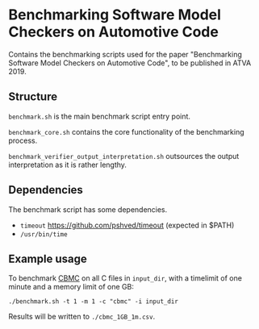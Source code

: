 # Benchmarking Software Model Checkers on Automotive Code

Contains the benchmarking scripts used for the paper "Benchmarking Software Model Checkers on Automotive Code", to be published in ATVA 2019.

## Structure

`benchmark.sh` is the main benchmark script entry point.

`benchmark_core.sh` contains the core functionality of the benchmarking process.

`benchmark_verifier_output_interpretation.sh` outsources the output interpretation as it is rather lengthy.

## Dependencies

The benchmark script has some dependencies.
* `timeout` https://github.com/pshved/timeout (expected in $PATH)
* `/usr/bin/time`

## Example usage

To benchmark [CBMC](https://github.com/diffblue/cbmc) on all C files in `input_dir`, with a timelimit of one minute and a memory limit of one GB:

`./benchmark.sh -t 1 -m 1 -c "cbmc" -i input_dir`

Results will be written to `./cbmc_1GB_1m.csv`.
